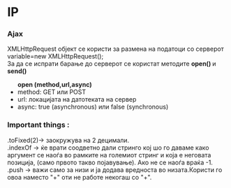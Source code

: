 # IP
<h3>Ajax</h3>

XMLHttpRequest објект се користи за размена на податоци со серверот<br>
variable=new XMLHttpRequest();<br>
За да се испрати барање до серверот се користат методите <b> open() </b> и <b>send()</b><br>

<ul><b>open (method,url,async)</b><br>
  <li>method: GET или POST </li>
  <li>url: локацијата на датотеката на сервер</li>
  <li>async: true (asynchronous) или false (synchronous)</li>
</ul>

<h3>Important things : </h3>
.toFixed(2)-> заокружува на 2 децимали.<br>
.indexOf -> ќе врати соодветно дали стринго кој шо го даваме како аргумент се наоѓа во рамките на големиот стринг и која е неговата позиција, (само првото такво појавување). Ако не се наоѓа враќа -1.<br>
.push -> важи само за низи и ја додава вредноста во низата.Користи го овоа наместо "+" оти не работе некогаш со "+".<br>
